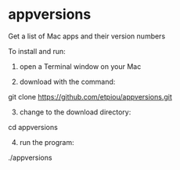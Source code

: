 # appversions
Get a list of Mac apps and their version numbers


To install and run:

1. open a Terminal window on your Mac

2. download with the command:

git clone https://github.com/etpiou/appversions.git

3. change to the download directory:

cd appversions

4. run the program:

./appversions
